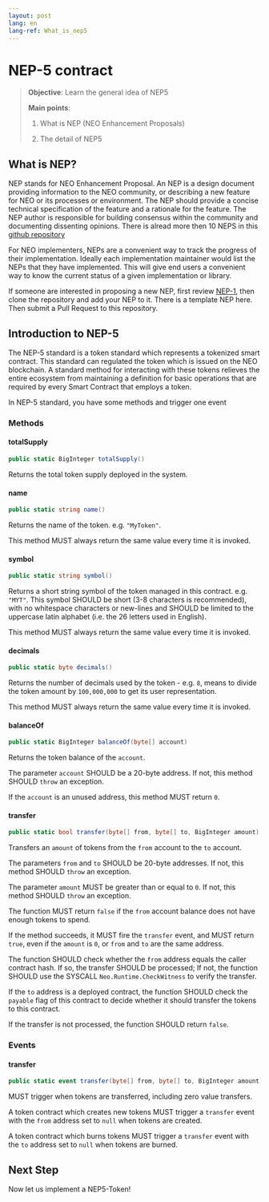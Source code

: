 ```yaml
---
layout: post
lang: en
lang-ref: What_is_nep5
---
```


#  NEP-5 contract

> 
> **Objective**:  Learn the general idea of NEP5
> 
> **Main points**:
> 
> 1. What is NEP (NEO Enhancement Proposals)
> 
> 2. The detail of NEP5
> 

## What is NEP?
NEP stands for NEO Enhancement Proposal. An NEP is a design document providing information to the NEO community, or describing a new feature for NEO or its processes or environment. The NEP should provide a concise technical specification of the feature and a rationale for the feature. The NEP author is responsible for building consensus within the community and documenting dissenting opinions. There is alread more then 10 NEPS in this [github repository](https://github.com/neo-project/proposals)

For NEO implementers, NEPs are a convenient way to track the progress of their implementation. Ideally each implementation maintainer would list the NEPs that they have implemented. This will give end users a convenient way to know the current status of a given implementation or library.

If someone are interested in proposing a new NEP, first review [NEP-1](https://github.com/neo-project/proposals/blob/master/nep-1.mediawiki), then clone the repository and add your NEP to it. There is a template NEP here. Then submit a Pull Request to this repository.

## Introduction to NEP-5

The NEP-5 standard is a token standard which represents a tokenized smart contract. This standard can regulated the token which is issued on the NEO blockchain. A standard method for interacting with these tokens relieves the entire ecosystem from maintaining a definition for basic operations that are required by every Smart Contract that employs a token.

In NEP-5 standard, you have some methods and trigger one event


### Methods

#### totalSupply

```csharp
public static BigInteger totalSupply()
```

Returns the total token supply deployed in the system.

#### name

```csharp
public static string name()
```

Returns the name of the token. e.g. <code>"MyToken"</code>.

This method MUST always return the same value every time it is invoked.

#### symbol

```csharp
public static string symbol()
```

Returns a short string symbol of the token managed in this contract. e.g. <code>"MYT"</code>. This symbol SHOULD be short (3-8 characters is recommended), with no whitespace characters or new-lines and SHOULD be limited to the uppercase latin alphabet (i.e. the 26 letters used in English).

This method MUST always return the same value every time it is invoked.

#### decimals

```csharp
public static byte decimals()
```


Returns the number of decimals used by the token - e.g. <code>8</code>, means to divide the token amount by <code>100,000,000</code> to get its user representation.

This method MUST always return the same value every time it is invoked.

#### balanceOf

```csharp
public static BigInteger balanceOf(byte[] account)
```

Returns the token balance of the <code>account</code>.

The parameter <code>account</code> SHOULD be a 20-byte address. If not, this method SHOULD <code>throw</code> an exception.

If the <code>account</code> is an unused address, this method MUST return <code>0</code>.

#### transfer
```csharp
public static bool transfer(byte[] from, byte[] to, BigInteger amount)
```

Transfers an <code>amount</code> of tokens from the <code>from</code> account to the <code>to</code> account.

The parameters <code>from</code> and <code>to</code> SHOULD be 20-byte addresses. If not, this method SHOULD <code>throw</code> an exception.

The parameter <code>amount</code> MUST be greater than or equal to <code>0</code>. If not, this method SHOULD <code>throw</code> an exception.

The function MUST return <code>false</code> if the <code>from</code> account balance does not have enough tokens to spend.

If the method succeeds, it MUST fire the <code>transfer</code> event, and MUST return <code>true</code>, even if the <code>amount</code> is <code>0</code>, or <code>from</code> and <code>to</code> are the same address.

The function SHOULD check whether the <code>from</code> address equals the caller contract hash. If so, the transfer SHOULD be processed; If not, the function SHOULD use the SYSCALL <code>Neo.Runtime.CheckWitness</code> to verify the transfer.

If the <code>to</code> address is a deployed contract, the function SHOULD check the <code>payable</code> flag of this contract to decide whether it should transfer the tokens to this contract.

If the transfer is not processed, the function SHOULD return <code>false</code>.

### Events
#### transfer
```csharp
public static event transfer(byte[] from, byte[] to, BigInteger amount)
```

MUST trigger when tokens are transferred, including zero value transfers.

A token contract which creates new tokens MUST trigger a <code>transfer</code> event with the <code>from</code> address set to <code>null</code> when tokens are created.

A token contract which burns tokens MUST trigger a <code>transfer</code> event with the <code>to</code> address set to <code>null</code> when tokens are burned.

## Next Step
Now let us implement a NEP5-Token!


